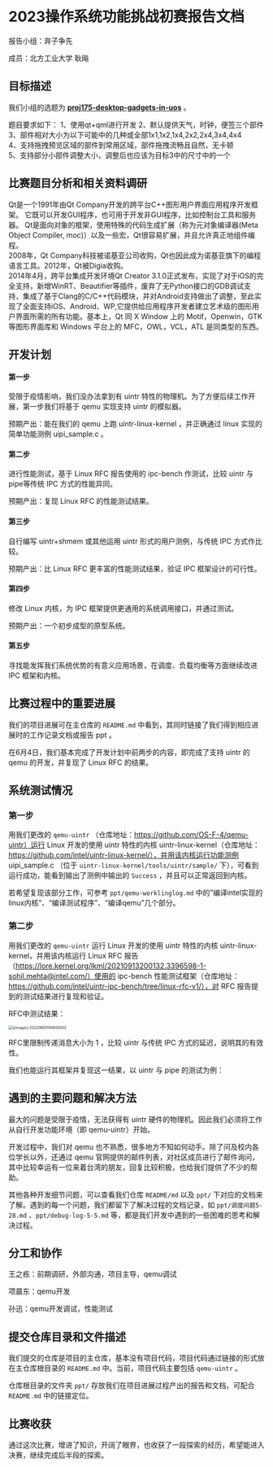 # 2023操作系统功能挑战初赛报告文档

报告小组：弃子争先

成员：北方工业大学 耿飚

## 目标描述

我们小组的选题为 
**[proj175-desktop-gadgets-in-uos](https://github.com/oscomp/proj175-desktop-gadgets-in-uos)** 。

题目要求如下：
1、使用qt+qml进行开发
2、默认提供天气，时钟，便签三个部件<br>
3、部件相对大小为以下可能中的几种或全部1x1,1x2,1x4,2x2,2x4,3x4,4x4<br>
4、支持拖拽预览区域的部件到常用区域，部件拖拽流畅且自然，无卡顿<br>
5、支持部分小部件调整大小，调整后也应该为目标3中的尺寸中的一个



## 比赛题目分析和相关资料调研
Qt是一个1991年由Qt Company开发的跨平台C++图形用户界面应用程序开发框架。
它既可以开发GUI程序，也可用于开发非GUI程序，比如控制台工具和服务器。
Qt是面向对象的框架，使用特殊的代码生成扩展（称为元对象编译器(Meta Object Compiler, moc)）以及一些宏，Qt很容易扩展，并且允许真正地组件编程。  
2008年，Qt Company科技被诺基亚公司收购，Qt也因此成为诺基亚旗下的编程语言工具。2012年，Qt被Digia收购。  
2014年4月，跨平台集成开发环境Qt Creator 3.1.0正式发布，实现了对于iOS的完全支持，新增WinRT、Beautifier等插件，废弃了无Python接口的GDB调试支持，集成了基于Clang的C/C++代码模块，并对Android支持做出了调整，至此实现了全面支持iOS、Android、WP,它提供给应用程序开发者建立艺术级的图形用户界面所需的所有功能。基本上，Qt 同 X Window 上的 Motif，Openwin，GTK 等图形界面库和 Windows 平台上的 MFC，OWL，VCL，ATL 是同类型的东西。  

## 开发计划

#### 第一步

受限于疫情影响，我们没办法拿到有 uintr 特性的物理机。为了方便后续工作开展，第一步我们将基于 qemu 实现支持 uintr 的模拟器。

预期产出：能在我们的 qemu 上跑 uintr-linux-kernel ，并正确通过 linux 实现的简单功能测例 uipi_sample.c 。

#### 第二步

进行性能测试，基于 Linux RFC 报告使用的 ipc-bench 作测试，比较 uintr 与 pipe等传统 IPC 方式的性能异同。

预期产出：复现 Linux RFC 的性能测试结果。

#### 第三步

自行编写 uintr+shmem 或其他运用 uintr 形式的用户测例，与传统 IPC 方式作比较。

预期产出：比 Linux RFC 更丰富的性能测试结果，验证 IPC 框架设计的可行性。

#### 第四步

修改 Linux 内核，为 IPC 框架提供更通用的系统调用接口，并通过测试。

预期产出：一个初步成型的原型系统。

#### 第五步

寻找能发挥我们系统优势的有意义应用场景，在调度、负载均衡等方面继续改进 IPC 框架和内核。

## 比赛过程中的重要进展

我们的项目进展可在主仓库的 `README.md` 中看到，其同时链接了我们得到相应进展时的工作记录文档或报告 ppt 。

在6月4日，我们基本完成了开发计划中前两步的内容，即完成了支持 uintr 的 qemu 的开发，并复现了 Linux RFC 的结果。

## 系统测试情况

### 第一步

用我们更改的 `qemu-uintr` （仓库地址：https://github.com/OS-F-4/qemu-uintr）运行 Linux 开发的使用 uintr 特性的内核 uintr-linux-kernel（仓库地址：https://github.com/intel/uintr-linux-kernel/），并用该内核运行功能测例 uipi_sample.c （位于 `uintr-linux-kernel/tools/uintr/sample/` 下），可看到运行成功，能看到输出了测例中输出的 `Success` ，并且可以正常返回到内核。


若希望复现该部分工作，可参考 `ppt/qemu-worklinglog.md` 中的”编译intel实现的linux内核“、“编译测试程序”、“编译qemu”几个部分。

### 第二步

用我们更改的 `qemu-uintr` 运行 Linux 开发的使用 uintr 特性的内核 uintr-linux-kernel，并用该内核运行 Linux RFC 报告（https://lore.kernel.org/lkml/20210913200132.3396598-1-sohil.mehta@intel.com/）使用的 ipc-bench 性能测试框架（仓库地址：https://github.com/intel/uintr-ipc-bench/tree/linux-rfc-v1/），对 RFC 报告提到的测试结果进行复现和验证。

RFC中测试结果：

<img src="C:\Users\QH\AppData\Roaming\Typora\typora-user-images\image-20220605194930002.png" alt="[[image]]-20220605194930002" style="zoom:50%;" />

RFC里限制传递消息大小为 $1$ ，比较 uintr 与传统 IPC 方式的延迟，说明其的有效性。

我们也能运行其框架并复现这一结果，以 uintr 与 pipe 的测试为例：


## 遇到的主要问题和解决方法

最大的问题是受限于疫情，无法获得有 uintr 硬件的物理机。因此我们必须将工作从自行开发功能环境（即 qemu-uintr）开始。

开发过程中，我们对 qemu 也不熟悉，很多地方不知如何动手。除了问及校内各位学长以外，还通过 qemu 官网提供的邮件列表，对社区成员进行了邮件询问，其中比较幸运有一位来着台湾的朋友，回复比较积极，也给我们提供了不少的帮助。

其他各种开发细节问题，可以查看我们仓库 `README/md` 以及 `ppt/` 下对应的文档来了解。遇到的每一个问题，我们都留下了解决过程的文档记录，如 `ppt/调度问题5-28.md` 、`ppt/debug-log-5-5.md` 等，都是我们开发中遇到的一些困难的思考和解决过程。

## 分工和协作

王之栋：前期调研，外部沟通，项目主导，qemu调试

项晨东：qemu开发

孙迅：qemu开发调试，性能测试

## 提交仓库目录和文件描述

我们提交的仓库是项目的主仓库，基本没有项目代码，项目代码通过链接的形式放在主仓库根目录的 `README.md` 中。当前，项目代码主要包括 `qemu-uintr` 。

仓库根目录的文件夹 `ppt/` 存放我们在项目进展过程产出的报告和文档，可配合 `README.md` 中的链接定位。

## 比赛收获

通过这次比赛，增进了知识，开阔了眼界，也收获了一段探索的经历，希望能进入决赛，继续完成后半段的探索。
